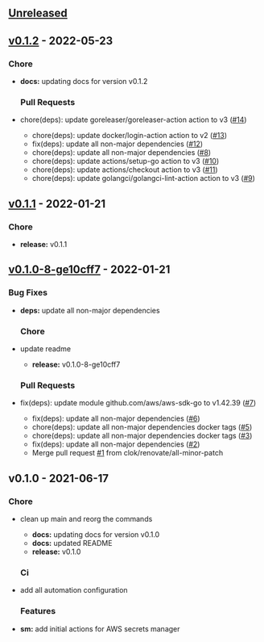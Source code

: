 <a name="unreleased"></a>
## [Unreleased]


<a name="v0.1.2"></a>
## [v0.1.2] - 2022-05-23
### Chore
- **docs:** updating docs for version v0.1.2
  
  ### Pull Requests
- chore(deps): update goreleaser/goreleaser-action action to v3 ([#14](https://github.com/clok/sm/issues/14))
  - chore(deps): update docker/login-action action to v2 ([#13](https://github.com/clok/sm/issues/13))
  - fix(deps): update all non-major dependencies ([#12](https://github.com/clok/sm/issues/12))
  - chore(deps): update all non-major dependencies ([#8](https://github.com/clok/sm/issues/8))
  - chore(deps): update actions/setup-go action to v3 ([#10](https://github.com/clok/sm/issues/10))
  - chore(deps): update actions/checkout action to v3 ([#11](https://github.com/clok/sm/issues/11))
  - chore(deps): update golangci/golangci-lint-action action to v3 ([#9](https://github.com/clok/sm/issues/9))
  
  
<a name="v0.1.1"></a>
## [v0.1.1] - 2022-01-21
### Chore
- **release:** v0.1.1
  
  
<a name="v0.1.0-8-ge10cff7"></a>
## [v0.1.0-8-ge10cff7] - 2022-01-21
### Bug Fixes
- **deps:** update all non-major dependencies
  
  ### Chore
- update readme
  - **release:** v0.1.0-8-ge10cff7
  
  ### Pull Requests
- fix(deps): update module github.com/aws/aws-sdk-go to v1.42.39 ([#7](https://github.com/clok/sm/issues/7))
  - fix(deps): update all non-major dependencies ([#6](https://github.com/clok/sm/issues/6))
  - chore(deps): update all non-major dependencies docker tags ([#5](https://github.com/clok/sm/issues/5))
  - chore(deps): update all non-major dependencies docker tags ([#3](https://github.com/clok/sm/issues/3))
  - fix(deps): update all non-major dependencies ([#2](https://github.com/clok/sm/issues/2))
  - Merge pull request [#1](https://github.com/clok/sm/issues/1) from clok/renovate/all-minor-patch
  
  
<a name="v0.1.0"></a>
## v0.1.0 - 2021-06-17
### Chore
- clean up main and reorg the commands
  - **docs:** updating docs for version v0.1.0
  - **docs:** updated README
  - **release:** v0.1.0
  
  ### Ci
- add all automation configuration
  
  ### Features
- **sm:** add initial actions for AWS secrets manager
  
  
[Unreleased]: https://github.com/clok/sm/compare/v0.1.2...HEAD
[v0.1.2]: https://github.com/clok/sm/compare/v0.1.1...v0.1.2
[v0.1.1]: https://github.com/clok/sm/compare/v0.1.0-8-ge10cff7...v0.1.1
[v0.1.0-8-ge10cff7]: https://github.com/clok/sm/compare/v0.1.0...v0.1.0-8-ge10cff7
